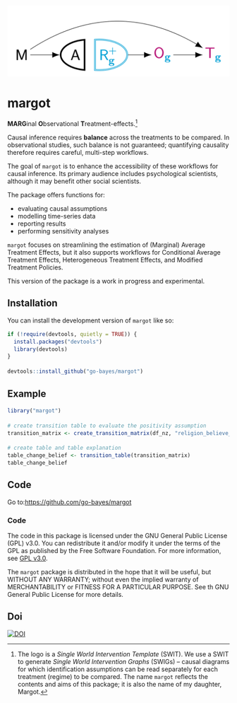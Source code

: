 
<!-- README.md is generated from README.Rmd. Please edit that file -->
<!-- ```{r, include = FALSE} -->
<!-- library(here) -->
<!-- # GitHub pages -->
<!-- file.create("docs/.nojekyll", showWarnings = FALSE) -->
<!-- ``` -->
<!-- badges: start -->

<img src="man/figures/margot.png" width = 600>

<!-- badges: end -->

# margot

**MARG**inal **O**bservational **T**reatment-effects.[^1]

Causal inference requires **balance** across the treatments to be
compared. In observational studies, such balance is not guaranteed;
quantifying causality therefore requires careful, multi-step workflows.

The goal of `margot` is to enhance the accessibility of these workflows
for causal inference. Its primary audience includes psychological
scientists, although it may benefit other social scientists.

The package offers functions for:

- evaluating causal assumptions
- modelling time-series data
- reporting results
- performing sensitivity analyses

`margot` focuses on streamlining the estimation of (Marginal) Average
Treatment Effects, but it also supports workflows for Conditional
Average Treatment Effects, Heterogeneous Treatment Effects, and Modified
Treatment Policies.

This version of the package is a work in progress and experimental.

## Installation

You can install the development version of `margot` like so:

``` r
if (!require(devtools, quietly = TRUE)) {
  install.packages("devtools")
  library(devtools)
}

devtools::install_github("go-bayes/margot")
```

## Example

``` r
library("margot")

# create transition table to evaluate the positivity assumption
transition_matrix <- create_transition_matrix(df_nz, "religion_believe_god", "id")

# create table and table explanation
table_change_belief <- transition_table(transition_matrix)
table_change_belief
```

## Code

Go to:<https://github.com/go-bayes/margot>

### Code

The code in this package is licensed under the GNU General Public
License (GPL) v3.0. You can redistribute it and/or modify it under the
terms of the GPL as published by the Free Software Foundation. For more
information, see [GPL v3.0](http://www.gnu.org/licenses/).

The `margot` package is distributed in the hope that it will be useful,
but WITHOUT ANY WARRANTY; without even the implied warranty of
MERCHANTABILITY or FITNESS FOR A PARTICULAR PURPOSE. See th GNU General
Public License for more details.

## Doi

[![DOI](https://zenodo.org/badge/766117235.svg)](https://zenodo.org/doi/10.5281/zenodo.10907723)

[^1]: The logo is a *Single World Intervention Template* (SWIT). We use
    a SWIT to generate *Single World Intervention Graphs* (SWIGs) –
    causal diagrams for which identification assumptions can be read
    separately for each treatment (regime) to be compared. The name
    `margot` reflects the contents and aims of this package; it is also
    the name of my daughter, Margot.
